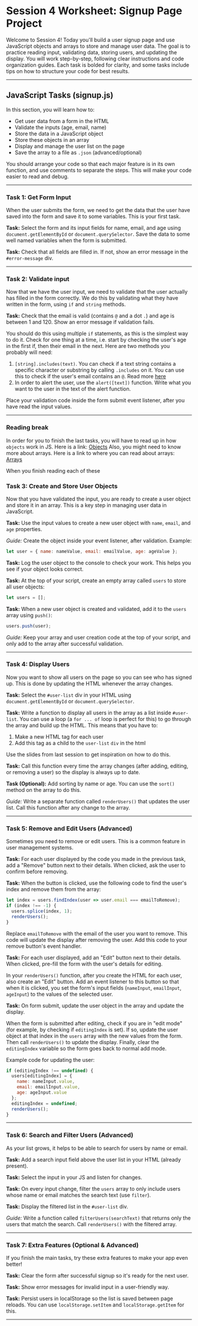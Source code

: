 # Session 4 Worksheet: Signup Page Project

Welcome to Session 4! Today you'll build a user signup page and use JavaScript objects and arrays to store and manage user data. The goal is to practice reading input, validating data, storing users, and updating the display. You will work step-by-step, following clear instructions and code organization guides. Each task is bolded for clarity, and some tasks include tips on how to structure your code for best results.

---

## JavaScript Tasks (signup.js)

In this section, you will learn how to:

- Get user data from a form in the HTML
- Validate the inputs (age, email, name)
- Store the data in a JavaScript object
- Store these objects in an array
- Display and manage the user list on the page
- Save the array to a file as `.json` (advanced/optional)

You should arrange your code so that each major feature is in its own function, and use comments to separate the steps. This will make your code easier to read and debug.

---

### Task 1: Get Form Input

When the user submits the form, we need to get the data that the user have saved into the form and save it to some variables. This is your first task.

**Task:** Select the form and its input fields for name, email, and age using `document.getElementById` or `document.querySelector`. Save the data to some well named variables when the form is submitted.

**Task:** Check that all fields are filled in. If not, show an error message in the `#error-message` div.


---

### Task 2: Validate input

Now that we have the user input, we need to validate that the user actually has filled in the form correctly. We do this by validating what they have written in the form, using `if` and `string` methods.

**Task:** Check that the email is valid (contains `@` and a dot `.`) and age is between 1 and 120. Show an error message if validation fails.

You should do this using multiple `if` statements, as this is the simplest way to do it. Check for one thing at a time, i.e. start by checking the user's age in the first if, then their email in the next. Here are two methods you probably will need:

1. `[string].includes(text)`. You can check if a text string contains a specific character or substring by calling `.includes` on it. You can use this to check if the user's email contains an `@`. Read more [here](https://www.w3schools.com/jsref/jsref_includes.asp)
2. In order to alert the user, use the `alert([text])` function. Write what you want to the user in the text of the alert function.

Place your validation code inside the form submit event listener, after you have read the input values.

---

### Reading break

In order for you to finish the last tasks, you will have to read up in how `objects` work in JS. Here is a link: [Objects](https://javascript.info/object)
Also, you might need to know more about arrays. Here is a link to where you can read about arrays: [Arrays](https://javascript.info/array)

When you finish reading each of these 

### Task 3: Create and Store User Objects

Now that you have validated the input, you are ready to create a user object and store it in an array. This is a key step in managing user data in JavaScript.

**Task:** Use the input values to create a new user object with `name`, `email`, and `age` properties.

*Guide:* Create the object inside your event listener, after validation. Example:

```js
let user = { name: nameValue, email: emailValue, age: ageValue };
```

**Task:** Log the user object to the console to check your work. This helps you see if your object looks correct.

**Task:** At the top of your script, create an empty array called `users` to store all user objects:

```js
let users = [];
```

**Task:** When a new user object is created and validated, add it to the `users` array using `push()`:

```js
users.push(user);
```

*Guide:* Keep your array and user creation code at the top of your script, and only add to the array after successful validation.

---

### Task 4: Display Users

Now you want to show all users on the page so you can see who has signed up. This is done by updating the HTML whenever the array changes.

**Task:** Select the `#user-list` div in your HTML using `document.getElementById` or `document.querySelector`.

**Task:** Write a function to display all users in the array as a list inside `#user-list`. You can use a loop (a `for ... of` loop is perfect for this) to go through the array and build up the HTML. This means that you have to:

1. Make a new HTML tag for each user
2. Add this tag as a child to the `user-list` `div` in the html

Use the slides from last session to get inspiration on how to do this.

**Task:** Call this function every time the array changes (after adding, editing, or removing a user) so the display is always up to date.

**Task (Optional):** Add sorting by name or age. You can use the `sort()` method on the array to do this.

*Guide:* Write a separate function called `renderUsers()` that updates the user list. Call this function after any change to the array.

---

### Task 5: Remove and Edit Users (Advanced)

Sometimes you need to remove or edit users. This is a common feature in user management systems.

**Task:** For each user displayed by the code you made in the previous task, add a "Remove" button next to their details. When clicked, ask the user to confirm before removing.

**Task:** When the button is clicked, use the following code to find the user's index and remove them from the array:

```js
let index = users.findIndex(user => user.email === emailToRemove);
if (index !== -1) {
  users.splice(index, 1);
  renderUsers();
}
```

Replace `emailToRemove` with the email of the user you want to remove. This code will update the display after removing the user. Add this code to your remove button's event handler.

**Task:** For each user displayed, add an "Edit" button next to their details. When clicked, pre-fill the form with the user's details for editing.

In your `renderUsers()` function, after you create the HTML for each user, also create an "Edit" button. Add an event listener to this button so that when it is clicked, you set the form's input fields (`nameInput`, `emailInput`, `ageInput`) to the values of the selected user.

**Task:** On form submit, update the user object in the array and update the display.

When the form is submitted after editing, check if you are in "edit mode" (for example, by checking if `editingIndex` is set). If so, update the user object at that index in the `users` array with the new values from the form. Then call `renderUsers()` to update the display. Finally, clear the `editingIndex` variable so the form goes back to normal add mode.

Example code for updating the user:

```js
if (editingIndex !== undefined) {
  users[editingIndex] = {
    name: nameInput.value,
    email: emailInput.value,
    age: ageInput.value
  };
  editingIndex = undefined;
  renderUsers();
}
```

---

### Task 6: Search and Filter Users (Advanced)

As your list grows, it helps to be able to search for users by name or email.

**Task:** Add a search input field above the user list in your HTML (already present).

**Task:** Select the input in your JS and listen for changes.

**Task:** On every input change, filter the `users` array to only include users whose name or email matches the search text (use `filter`).

**Task:** Display the filtered list in the `#user-list` div.

*Guide:* Write a function called `filterUsers(searchText)` that returns only the users that match the search. Call `renderUsers()` with the filtered array.

---

### Task 7: Extra Features (Optional & Advanced)

If you finish the main tasks, try these extra features to make your app even better!

**Task:** Clear the form after successful signup so it's ready for the next user.

**Task:** Show error messages for invalid input in a user-friendly way.

**Task:** Persist users in localStorage so the list is saved between page reloads. You can use `localStorage.setItem` and `localStorage.getItem` for this.

---
